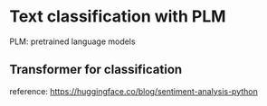 # Text classification with PLM
PLM: pretrained language models


## Transformer for classification
reference: https://huggingface.co/blog/sentiment-analysis-python
